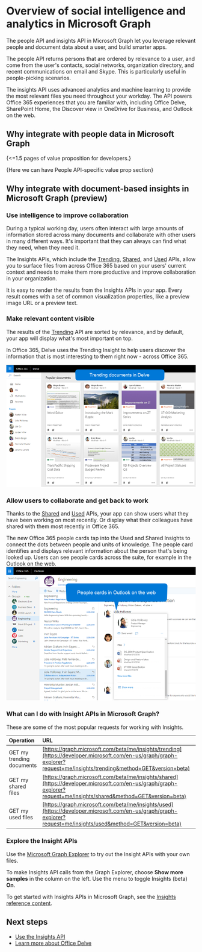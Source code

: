 # Overview of social intelligence and analytics in Microsoft Graph

The people API and insights API in Microsoft Graph let you leverage relevant people and document data about a user, and build smarter apps.

The people API returns persons that are ordered by relevance to a user, and come from the user's contacts, social networks, organization directory, and recent communications on email and Skype. This is particularly useful in people-picking scenarios.

The insights API uses advanced analytics and machine learning to provide the most relevant files you need throughout your workday. The API powers Office 365 experiences that you are familiar with, including Office Delve, SharePoint Home, the Discover view in OneDrive for Business, and Outlook on the web.

## Why integrate with people data in Microsoft Graph

{<=1.5 pages of value proposition for developers.}

 {Here we can have People API-specific value prop section}


## Why integrate with document-based insights in Microsoft Graph (preview)

### Use intelligence to improve collaboration

During a typical working day, users often interact with large amounts of information stored across many documents and collaborate with other users in many different ways. It's important that they can always can find what they need, when they need it.

The Insights APIs, which include the [Trending](../api-reference/beta/resources/insights_trending.md), [Shared](../api-reference/beta/resources/insights_shared.md), and [Used](../api-reference/beta/resources/insights_used.md) APIs, allow you to surface files from across Office 365 based on your users' current context and needs to make them more productive and improve collaboration in your organization.

It is easy to render the results from the Insights APIs in your app. Every result comes with a set of common visualization properties, like a preview image URL or a preview text.

### Make relevant content visible

The results of the [Trending](../api-reference/beta/resources/insights_trending.md) API are sorted by relevance, and by default, your app will display what's most important on top.

In Office 365, Delve uses the Trending Insight to help users discover the  information that is most interesting to them right now - across Office 365.

![Office Delve helps users discover the information that is most interesting to them](images/delve_concept.png)

### Allow users to collaborate and get back to work

Thanks to the [Shared](../api-reference/beta/resources/insights_shared.md) and [Used](../api-reference/beta/resources/insights_used.md) APIs, your app can show users what they have been working on most recently. Or display what their colleagues have shared with them most recently in Office 365.

The new Office 365 people cards tap into the Used and Shared Insights to connect the dots between people and units of knowledge. The people card identifies and displays relevant information about the person that's being looked up. Users can see people cards across the suite, for example in the Outlook on the web.
![Office 365 people cards display relevant information about a person](images/peoplecard_concept.png)

### What can I do with Insight APIs in Microsoft Graph?

These are some of the most popular requests for working with Insights.

| Operation                 | URL                                                                                                                                                                      |
| :------------------------ | :----------------------------------------------------------------------------------------------------------------------------------------------------------------------- |
| GET my trending documents | [https://graph.microsoft.com/beta/me/insights/trending](https://developer.microsoft.com/en-us/graph/graph-explorer?request=me/insights/trending&method=GET&version=beta) |
| GET my shared files       | [https://graph.microsoft.com/beta/me/insights/shared](https://developer.microsoft.com/en-us/graph/graph-explorer?request=me/insights/shared&method=GET&version=beta)     |
| GET my used files         | [https://graph.microsoft.com/beta/me/insights/used](https://developer.microsoft.com/en-us/graph/graph-explorer?request=me/insights/used&method=GET&version=beta)         |

### Explore the Insight APIs

Use the [Microsoft Graph Explorer](https://developer.microsoft.com/en-us/graph/graph-explorer) to try out the Insight APIs with your own files.

To make Insights API calls from the Graph Explorer, choose **Show more samples** in the column on the left. Use the menu to toggle Insights (beta) **On**.

To get started with Insights APIs in Microsoft Graph, see the [Insights reference content](../api-reference/beta/resources/insights.md).

## Next steps

* [Use the Insights API](../api-reference/beta/resources/insights.md)
* [Learn more about Office Delve](https://products.office.com/business/intelligent-search?tab=Discovery)